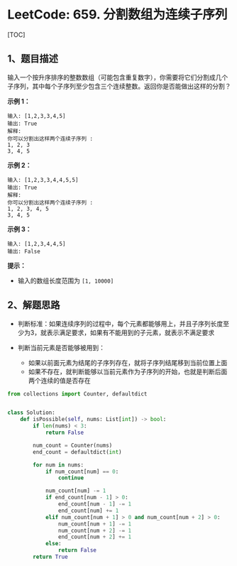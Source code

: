 # LeetCode: 659. 分割数组为连续子序列

[TOC]

## 1、题目描述

输入一个按升序排序的整数数组（可能包含重复数字），你需要将它们分割成几个子序列，其中每个子序列至少包含三个连续整数。返回你是否能做出这样的分割？

 

**示例 1：**

```
输入: [1,2,3,3,4,5]
输出: True
解释:
你可以分割出这样两个连续子序列 : 
1, 2, 3
3, 4, 5
```

**示例 2：**

```
输入: [1,2,3,3,4,4,5,5]
输出: True
解释:
你可以分割出这样两个连续子序列 : 
1, 2, 3, 4, 5
3, 4, 5
```

**示例 3：**

```
输入: [1,2,3,4,4,5]
输出: False
```

**提示：**

- 输入的数组长度范围为 `[1, 10000]`



## 2、解题思路

- 判断标准：如果连续序列的过程中，每个元素都能够用上，并且子序列长度至少为3，就表示满足要求，如果有不能用到的子元素，就表示不满足要求

- 判断当前元素是否能够被用到：
  - 如果以前面元素为结尾的子序列存在，就将子序列结尾移到当前位置上面
  - 如果不存在，就判断能够以当前元素作为子序列的开始，也就是判断后面两个连续的值是否存在



```python
from collections import Counter, defaultdict


class Solution:
    def isPossible(self, nums: List[int]) -> bool:
        if len(nums) < 3:
            return False

        num_count = Counter(nums)
        end_count = defaultdict(int)

        for num in nums:
            if num_count[num] == 0:
                continue

            num_count[num] -= 1
            if end_count[num - 1] > 0:
                end_count[num - 1] -= 1
                end_count[num] += 1
            elif num_count[num + 1] > 0 and num_count[num + 2] > 0:
                num_count[num + 1] -= 1
                num_count[num + 2] -= 1
                end_count[num + 2] += 1
            else:
                return False
        return True
```

